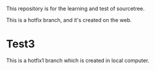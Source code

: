 This repository is for the learning and test of sourcetree.

This is a hotfix branch, and it's created on the web.

# Test3

This is a hotfix1 branch which is created in local computer.
